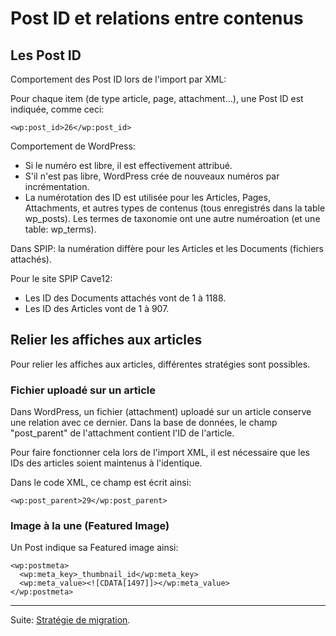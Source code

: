 # Post ID et relations entre contenus

## Les Post ID

Comportement des Post ID lors de l'import par XML:

Pour chaque item (de type article, page, attachment...), une Post ID est indiquée, comme ceci: 

`<wp:post_id>26</wp:post_id>`

Comportement de WordPress: 

* Si le numéro est libre, il est effectivement attribué. 
* S'il n'est pas libre, WordPress crée de nouveaux numéros par incrémentation.
* La numérotation des ID est utilisée pour les Articles, Pages, Attachments, et autres types de contenus (tous enregistrés dans la table wp_posts). Les termes de taxonomie ont une autre numéroation (et une table: wp_terms).

Dans SPIP: la numération diffère pour les Articles et les Documents (fichiers attachés).

Pour le site SPIP Cave12:

* Les ID des Documents attachés vont de 1 à 1188.
* Les ID des Articles vont de 1 à 907.

## Relier les affiches aux articles

Pour relier les affiches aux articles, différentes stratégies sont possibles.

### Fichier uploadé sur un article

Dans WordPress, un fichier (attachment) uploadé sur un article conserve une relation avec ce dernier. Dans la base de données, le champ "post_parent" de l'attachment contient l'ID de l'article. 

Pour faire fonctionner cela lors de l'import XML, il est nécessaire que les IDs des articles soient maintenus à l'identique.

Dans le code XML, ce champ est écrit ainsi:

`<wp:post_parent>29</wp:post_parent>`

### Image à la une (Featured Image)

Un Post indique sa Featured image ainsi:

```
<wp:postmeta>
  <wp:meta_key>_thumbnail_id</wp:meta_key>
  <wp:meta_value><![CDATA[1497]]></wp:meta_value>
</wp:postmeta>
```

***

Suite: [Stratégie de migration](infos-strategie-migration.md).